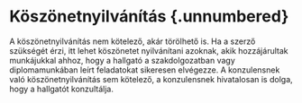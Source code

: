 Köszönetnyilvánítás {.unnumbered}
===================

A köszönetnyilvánítás nem kötelező, akár törölhető is. Ha a szerző szükségét érzi, itt lehet köszönetet nyilvánítani azoknak, akik hozzájárultak munkájukkal ahhoz, hogy a hallgató a szakdolgozatban
vagy diplomamunkában leírt feladatokat sikeresen elvégezze. A konzulensnek való köszönetnyilvánítás sem kötelező, a konzulensnek hivatalosan is dolga, hogy a hallgatót konzultálja.

